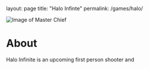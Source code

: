 layout: page
title: "Halo Infinte"
permalink: /games/halo/

![Image of Master Chief](https://www.looper.com/img/gallery/the-untold-truth-of-halos-master-chief/intro-1603465431.jpg)

# About
Halo Infinite is an upcoming first person shooter and 
